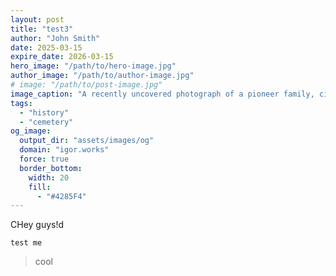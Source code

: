 ```yaml
---
layout: post
title: "test3"
author: "John Smith"
date: 2025-03-15
expire_date: 2026-03-15
hero_image: "/path/to/hero-image.jpg"
author_image: "/path/to/author-image.jpg"
# image: "/path/to/post-image.jpg"
image_caption: "A recently uncovered photograph of a pioneer family, circa 1850s."
tags:
  - "history"
  - "cemetery"
og_image:
  output_dir: "assets/images/og"
  domain: "igor.works"
  force: true
  border_bottom:
    width: 20
    fill:
      - "#4285F4"
---
```


CHey guys!d

```
test me
```

> cool 
